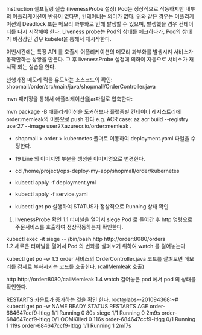 Instruction
셀프힐링 실습 (livenessProbe 설정)
Pod는 정상적으로 작동하지만 내부의 어플리케이션이 반응이 없다면, 컨테이너는 의미가 없다.
위와 같은 경우는 어플리케이션의 Deadlock 또는 메모리 과부화로 인해 발생할 수 있으며, 발생했을 경우 컨테이너를 다시 시작해야 한다.
Liveness probe는 Pod의 상태를 체크하다가, Pod의 상태가 비정상인 경우 kubelet을 통해서 재시작한다.

이번시간에는 특정 API 를 호출시 어플리케이션의 메모리 과부화를 발생시켜 서비스가 동작안하는 상황을 만든다.
그 후 livenessProbe 설정에 의하여 자동으로 서비스가 재시작 되는 실습을 한다.

선행과정
메모리 릭을 유도하는 소스코드의 확인: shopmall/order/src/main/java/shopmall/OrderController.java

mvn 패키징을 통해서 애플리케이션을jar파일로 압축한다:

 mvn package -B
애플리케이션을 도커허브나 플랫폼별 컨테이너 레지스트리에 order:memleak의 이름으로 push 한다
e.g. ACR case:
az acr build --registry user27 --image user27.azurecr.io/order:memleak .
- shopmall > order > kubernetes 폴더로 이동하여 deployment.yaml 파일을 수정한다.
- 19 Line 의 이미지명 부분을 생성한 이미지명으로 변경한다.
- cd /home/project/ops-deploy-my-app/shopmall/order/kubernetes
- kubectl apply -f deployment.yml
- kubectl apply -f service.yaml

- kubectl get po 실행하여 STATUS가 정상적으로 Running 상태 확인
1. livenessProbe 확인
1.1 터미널을 열어서 siege Pod 로 들어간 후 http 명령으로 주문서비스를 호출하여 정상작동하는지 확인한다.

kubectl exec -it siege -- /bin/bash
http http://order:8080/orders	
1.2 새로운 터미널을 열어서 Pod 의 변화를 살펴보기 위하여 watch 를 걸어놓는다

kubectl get po -w
1.3 order 서비스의 OrderController.java 코드를 살펴보면 메모리를 강제로 부하시키는 코드를 호출한다. (callMemleak 호출)

http http://order:8080/callMemleak
1.4 watch 걸어놓은 pod 에서 pod 의 상태를 확인한다.

RESTARTS 카운트가 증가하는 것을 확인 한다.
root@labs--201094368:~# kubectl get po -w
NAME                     READY   STATUS    RESTARTS   AGE
order-684647ccf9-ltlqg   1/1     Running   0          80s
siege                    1/1     Running   0          2m9s
order-684647ccf9-ltlqg   0/1     OOMKilled   0          116s
order-684647ccf9-ltlqg   0/1     Running     1          119s
order-684647ccf9-ltlqg   1/1     Running     1          2m17s

